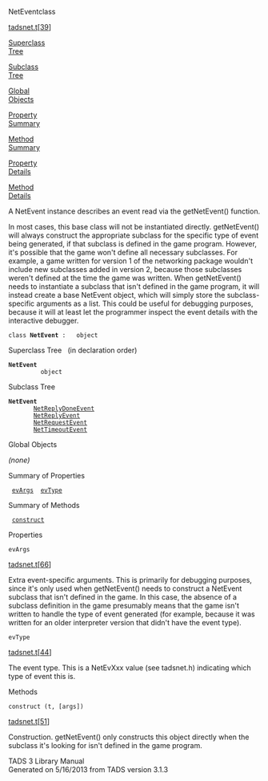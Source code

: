 ---
---
<span class="title">NetEvent</span><span class="type">class</span>

[tadsnet.t](../file/tadsnet.t.html)\[[39](../source/tadsnet.t.html#39)\]

[Superclass  
Tree](#_SuperClassTree_)

[Subclass  
Tree](#_SubClassTree_)

[Global  
Objects](#_ObjectSummary_)

[Property  
Summary](#_PropSummary_)

[Method  
Summary](#_MethodSummary_)

[Property  
Details](#_Properties_)

[Method  
Details](#_Methods_)

<div class="fdesc">

A NetEvent instance describes an event read via the getNetEvent()
function.

In most cases, this base class will not be instantiated directly.
getNetEvent() will always construct the appropriate subclass for the
specific type of event being generated, if that subclass is defined in
the game program. However, it's possible that the game won't define all
necessary subclasses. For example, a game written for version 1 of the
networking package wouldn't include new subclasses added in version 2,
because those subclasses weren't defined at the time the game was
written. When getNetEvent() needs to instantiate a subclass that isn't
defined in the game program, it will instead create a base NetEvent
object, which will simply store the subclass-specific arguments as a
list. This could be useful for debugging purposes, because it will at
least let the programmer inspect the event details with the interactive
debugger.

`class `**`NetEvent`**` :   object`

</div>

<span id="_SuperClassTree_"></span>

<div class="mjhd">

<span class="hdln">Superclass Tree</span>   (in declaration order)

</div>

**`NetEvent`**  
`         object`  
<span id="_SubClassTree_"></span>

<div class="mjhd">

<span class="hdln">Subclass Tree</span>  

</div>

**`NetEvent`**  
`         `[`NetReplyDoneEvent`](../object/NetReplyDoneEvent.html)  
`         `[`NetReplyEvent`](../object/NetReplyEvent.html)  
`         `[`NetRequestEvent`](../object/NetRequestEvent.html)  
`         `[`NetTimeoutEvent`](../object/NetTimeoutEvent.html)  
<span id="_ObjectSummary_"></span>

<div class="mjhd">

<span class="hdln">Global Objects</span>  

</div>

*(none)* <span id="_PropSummary_"></span>

<div class="mjhd">

<span class="hdln">Summary of Properties</span>  

</div>

` `[`evArgs`](#evArgs)`  `[`evType`](#evType)`  `

<span id="_MethodSummary_"></span>

<div class="mjhd">

<span class="hdln">Summary of Methods</span>  

</div>

` `[`construct`](#construct)`  `

<span id="_Properties_"></span>

<div class="mjhd">

<span class="hdln">Properties</span>  

</div>

<span id="evArgs"></span>

`evArgs`

[tadsnet.t](../file/tadsnet.t.html)\[[66](../source/tadsnet.t.html#66)\]

<div class="desc">

Extra event-specific arguments. This is primarily for debugging
purposes, since it's only used when getNetEvent() needs to construct a
NetEvent subclass that isn't defined in the game. In this case, the
absence of a subclass definition in the game presumably means that the
game isn't written to handle the type of event generated (for example,
because it was written for an older interpreter version that didn't have
the event type).

</div>

<span id="evType"></span>

`evType`

[tadsnet.t](../file/tadsnet.t.html)\[[44](../source/tadsnet.t.html#44)\]

<div class="desc">

The event type. This is a NetEvXxx value (see tadsnet.h) indicating
which type of event this is.

</div>

<span id="_Methods_"></span>

<div class="mjhd">

<span class="hdln">Methods</span>  

</div>

<span id="construct"></span>

`construct (t, [args])`

[tadsnet.t](../file/tadsnet.t.html)\[[51](../source/tadsnet.t.html#51)\]

<div class="desc">

Construction. getNetEvent() only constructs this object directly when
the subclass it's looking for isn't defined in the game program.

</div>

<div class="ftr">

TADS 3 Library Manual  
Generated on 5/16/2013 from TADS version 3.1.3

</div>
